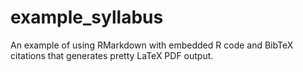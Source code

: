 # example_syllabus
An example of using RMarkdown with embedded R code and BibTeX citations that generates pretty LaTeX PDF output.
